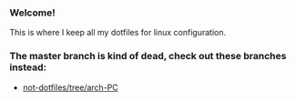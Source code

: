 ### Welcome!

This is where I keep all my dotfiles for linux configuration. 

### The master branch is kind of dead, check out these branches instead:

- [not-dotfiles/tree/arch-PC](https://github.com/craneppeakare/not-dotfiles/tree/arch-PC)
